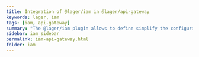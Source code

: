 ```yaml
---
title: Integration of @lager/iam in @lager/api-gateway
keywords: lager, iam
tags: [iam, api-gateway]
summary: "The @lager/iam plugin allows to define simplify the configuration of the @lager/api-gateway plugin."
sidebar: iam_sidebar
permalink: iam-api-gateway.html
folder: iam
---
```


